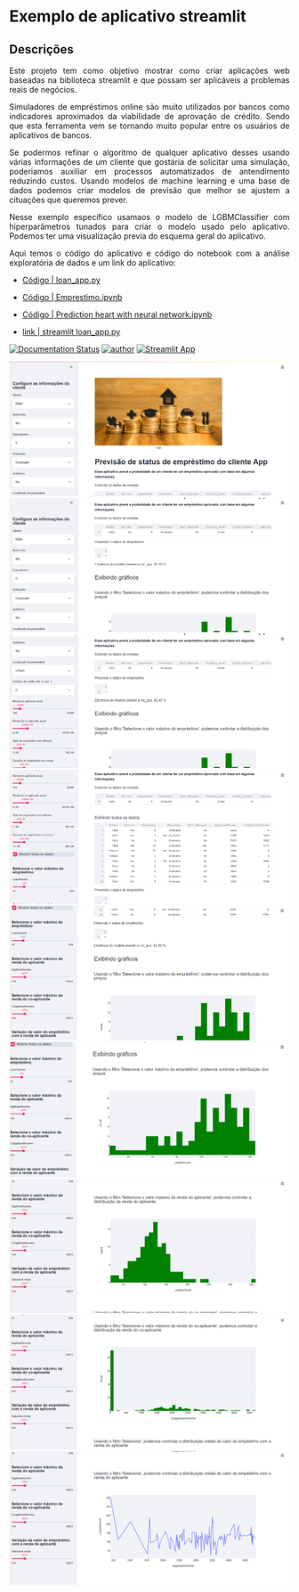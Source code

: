 # Exemplo de aplicativo streamlit
## Descrições
<p align="justify"> Este projeto tem como objetivo mostrar como criar aplicações web baseadas na biblioteca streamlit e
  que possam ser aplicáveis a problemas reais de negócios. </p>
  
<p align="justify"> Simuladores de empréstimos online são muito utilizados por bancos como indicadores aproximados da viabilidade de aprovação de crédito.
  Sendo que esta ferramenta vem se tornando muito popular entre os usuários de aplicativos de bancos. </p>
 
 <p align="justify"> Se podermos refinar o algoritmo de qualquer aplicativo desses usando várias informações de um cliente que gostária de solicitar 
  uma simulação, poderiamos auxiliar em processos automatizados de antendimento reduzindo custos. Usando modelos de machine learning e uma base de dados 
  podemos criar modelos de previsão que melhor se ajustem a cituações que queremos prever. </p>
 
  <p align="justify"> Nesse exemplo específico usamaos o modelo de LGBMClassifier com hiperparâmetros tunados para criar o modelo usado pelo aplicativo. Podemos ter uma visualização previa do esquema geral do aplicativo.  </p>
  
  <p align="justify"> Aqui temos o código do aplicativo e código do notebook com a análise exploratória de dados e um link do aplicativo: </p>
  
- [Código | loan_app.py](https://github.com/RondinellyMorais/data-science-projet/blob/master/Simulador%20de%20emprestimo/loan_app.py) 
 
- [Código | Emprestimo.ipynb](https://github.com/RondinellyMorais/data-science-projet/blob/master/Simulador%20de%20emprestimo/Emprestimo.ipynb)

- [Código | Prediction heart with neural network.ipynb](https://github.com/RondinellyMorais/data-science-projet/tree/master/Predi%C3%A7%C3%A3o%20da%20chances%20de%20doen%C3%A7a%20card%C3%ADaca%20usando%20rede%20neural)

- [link | streamlit loan_app.py](https://share.streamlit.io/rondinellymorais/emprestimo-streamlit/loan_app.py)

  
[![Documentation Status](https://readthedocs.com/projects/streamlit-streamlit/badge/?version=latest)](https://docs.streamlit.io/en/latest/?badge=latest)
[![author](https://img.shields.io/badge/author-rondinelly-red.svg)](https://www.linkedin.com/in/rondinellyoliveiradatascience)
[![Streamlit App](https://static.streamlit.io/badges/streamlit_badge_black_white.svg)](https://streamlit.io/gallery)


![Wellcome](/img/1.png?raw=True)
![Wellcome](/img/2.png?raw=True)
![Wellcome](/img/3.png?raw=True)
![Wellcome](/img/4.png?raw=True)
![Wellcome](/img/5.png?raw=True)
![Wellcome](/img/6.png?raw=True)
![Wellcome](/img/7.png?raw=True)
![Wellcome](/img/8.png?raw=True)
![Wellcome](/img/9.png?raw=True)


